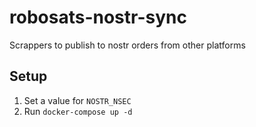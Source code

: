 # robosats-nostr-sync
Scrappers to publish to nostr orders from other platforms

## Setup

1. Set a value for `NOSTR_NSEC`
1. Run `docker-compose up -d`
